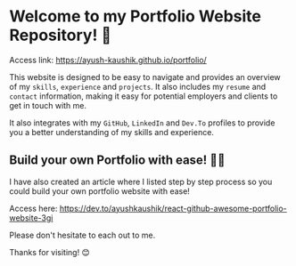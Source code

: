 # Welcome to my Portfolio Website Repository! 👋

Access link: https://ayush-kaushik.github.io/portfolio/

This website is designed to be easy to navigate and provides an overview of my `skills`, `experience` and `projects`. It also includes my `resume` and `contact` information, making it easy for potential employers and clients to get in touch with me.

It also integrates with my `GitHub`, `LinkedIn` and `Dev.To` profiles to provide you a better understanding of my skills and experience.

## Build your own Portfolio with ease! 💪🦾

I have also created an article where I listed step by step process so you could build your own portfolio website with ease!

Access here: https://dev.to/ayushkaushik/react-github-awesome-portfolio-website-3gi

Please don't hesitate to each out to me.

Thanks for visiting! 😊